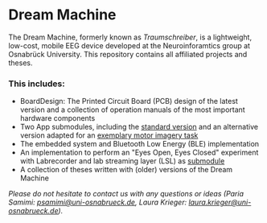 # Dream Machine
The Dream Machine, formerly known as *Traumschreiber*, is a lightweight, low-cost, mobile EEG device developed at the Neuroinforamtics group at Osnabrück University. This repository contains all affiliated projects and theses.

### This includes:
- BoardDesign: The Printed Circuit Board (PCB) design of the latest version and a collection of operation manuals of the most important hardware components
- Two App submodules, including the [standard version](https://github.com/denizmgun/EEG-DroidDesign) and an alternative version adapted for an [exemplary motor imagery task](https://github.com/denizmgun/DreamMachineThesisMod)
- The embedded system and Bluetooth Low Energy (BLE) implementation
- An implementation to perform an "Eyes Open, Eyes Closed" experiment with Labrecorder and lab streaming layer (LSL) as [submodule](https://github.com/mvidaldp/pylsl-keyboard-trigger)
- A collection of theses written with (older) versions of the Dream Machine   

*Please do not hesitate to contact us with any questions or ideas (Paria Samimi: psamimi@uni-osnabrueck.de, Laura Krieger: laura.krieger@uni-osnabrueck.de).*
